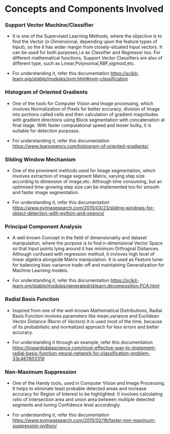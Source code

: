 # Concepts and Components Involved

### Support Vector Machine/Classifier

  * It is one of the Supervised Learning Methods, where the objective is to find the Vector (n-Dimensional, depending upon the feature types of Input), so the it has wider margin from closely-situated Input vectors. It can be used for both purposes,i.e as Classifier and Regressor too. For different mathematical functions, Support Vector Classifiers are also of different type, such as Linear,Polynomial,RBF,sigmoid,etc.
  
  * For understanding it, refer this documentation https://scikit-learn.org/stable/modules/svm.html#svm-classification

### Histogram of Oriented Gradients

  * One of the tools for Computer Vision and Image processing, which involves Normalization of Pixels for better accuracy, division of Image into portions called cells and then calculation of gradient magnitudes with gradient directions using Block segmentation with concatenation at final stage. With faster computational speed and lesser bulky, it is suitable for detection purposes.

  * For understanding it, refer this documentation https://www.learnopencv.com/histogram-of-oriented-gradients/

### Sliding Window Mechanism

  * One of the prominent methods used for Image segmentation, which involves extraction of image segment Matrix, varying step size according to dimension of image,etc. Although time consuming, but an optimised time-growing step size can be implemented too for smooth and faster image segmentation.
  
  * For understanding it, refer this documentation https://www.pyimagesearch.com/2015/03/23/sliding-windows-for-object-detection-with-python-and-opencv/

### Principal Component Analysis

  * A well known Concept in the field of dimensionality and dataset manipulation, where the purpose is to find n-dimensional Vector Space so that Input points lying around it has minimum Orthognal Distances. Although confused with regression method, it invloves high level of linear algebra alongside Matrix manipulation. It is used as Feature tuner for balancing bias-variance trade-off and maintaining Generalization for Machine Learning models.
  
  * For understanding it, refer this documentation https://scikit-learn.org/stable/modules/generated/sklearn.decomposition.PCA.html

### Radial Basis Function

  * Inspired from one of the well-known Mathematical Distributions, Radial Basis Function involves parameters like mean,variance and Euclidean Vector Distance (Norm of Vectors).It is used most of the time, because of its probabilistic and normalized approach for less errors and better accuracy.
  
  * For understanding it through an example, refer this documentation https://towardsdatascience.com/most-effective-way-to-implement-radial-basis-function-neural-network-for-classification-problem-33c467803319

### Non-Maximum Suppression

  * One of the Handy tools, used in Computer Vision and Image Processing. It helps to eliminate least probable detected areas and increase accuracy for Region of Interest to be highlighted. It involves calculating ratio of Intersection area and union area between multiple detected segments and tuning Confidence level accordingly.
  
  * For understanding it, refer this documentation https://www.pyimagesearch.com/2015/02/16/faster-non-maximum-suppression-python/
